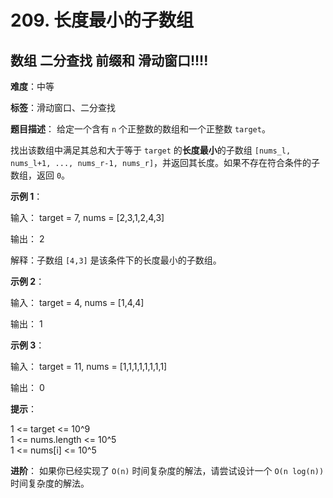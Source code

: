 # 209. 长度最小的子数组

## 数组 二分查找 前缀和  滑动窗口!!!!

**难度**：中等

**标签**：滑动窗口、二分查找

**题目描述**：
给定一个含有 `n` 个正整数的数组和一个正整数 `target`。

找出该数组中满足其总和大于等于 `target` 的**长度最小**的子数组 `[nums_l, nums_l+1, ..., nums_r-1, nums_r]`，并返回其长度。如果不存在符合条件的子数组，返回 `0`。

**示例 1**：

输入：
target = 7, nums = [2,3,1,2,4,3]

输出：
2

解释：子数组 `[4,3]` 是该条件下的长度最小的子数组。

**示例 2**：

输入：
target = 4, nums = [1,4,4]

输出：
1

**示例 3**：

输入：
target = 11, nums = [1,1,1,1,1,1,1,1]

输出：
0

**提示**：

1 <= target <= 10^9  
1 <= nums.length <= 10^5  
1 <= nums[i] <= 10^5  

**进阶**：
如果你已经实现了 `O(n)` 时间复杂度的解法，请尝试设计一个 `O(n log(n))` 时间复杂度的解法。
